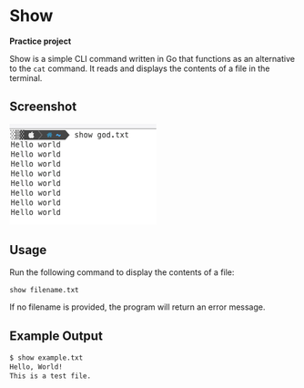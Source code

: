 # Show
**Practice project**

Show is a simple CLI command written in Go that functions as an alternative to the `cat` command. It reads and displays the contents of a file in the terminal.


## Screenshot
![demo](demo.png)


## Usage

Run the following command to display the contents of a file:
```sh
show filename.txt
```
If no filename is provided, the program will return an error message.

## Example Output
```
$ show example.txt
Hello, World!
This is a test file.
```





